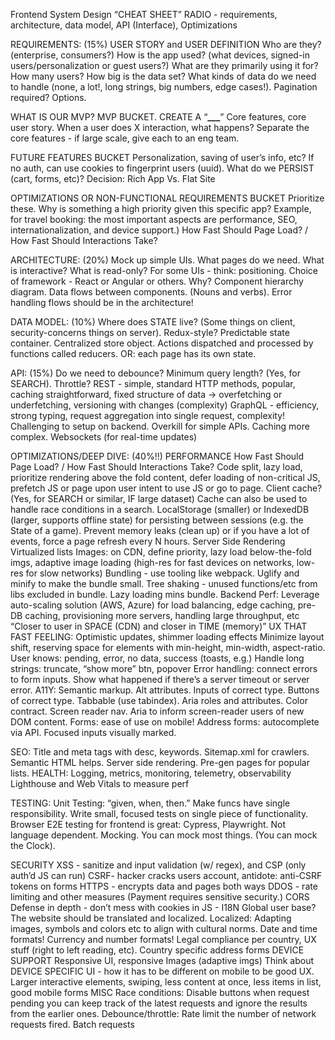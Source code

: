 Frontend System Design “CHEAT SHEET”
RADIO - requirements, architecture, data model, API (Interface), Optimizations

REQUIREMENTS: (15%)
USER STORY and USER DEFINITION
Who are they? (enterprise, consumers?)
How is the app used? (what devices, signed-in users/personalization or guest users?)
What are they primarily using it for?
How many users?
How big is the data set? What kinds of data do we need to handle (none, a lot!, long strings, big numbers, edge cases!). Pagination required? Options.

WHAT IS OUR MVP? MVP BUCKET. CREATE A “**\_\_\_**”
Core features, core user story. When a user does X interaction, what happens?
Separate the core features - if large scale, give each to an eng team.

FUTURE FEATURES BUCKET
Personalization, saving of user’s info, etc? If no auth, can use cookies to fingerprint users (uuid).
What do we PERSIST (cart, forms, etc)?
Decision: Rich App Vs. Flat Site

OPTIMIZATIONS OR NON-FUNCTIONAL REQUIREMENTS BUCKET
Prioritize these. Why is something a high priority given this specific app?
Example, for travel booking: the most important aspects are performance, SEO, internationalization, and device support.)
How Fast Should Page Load? / How Fast Should Interactions Take?

ARCHITECTURE: (20%)
Mock up simple UIs. What pages do we need. What is interactive? What is read-only?
For some UIs - think: positioning.
Choice of framework - React or Angular or others. Why?
Component hierarchy diagram. Data flows between components. (Nouns and verbs).
Error handling flows should be in the architecture!

DATA MODEL: (10%)
Where does STATE live? (Some things on client, security-concerns things on server).
Redux-style? Predictable state container. Centralized store object. Actions dispatched and processed by functions called reducers.
OR: each page has its own state.

API: (15%)
Do we need to debounce? Minimum query length? (Yes, for SEARCH). Throttle?
REST - simple, standard HTTP methods, popular, caching straightforward, fixed structure of data -> overfetching or underfetching, versioning with changes (complexity)
GraphQL - efficiency, strong typing, request aggregation into single request, complexity! Challenging to setup on backend. Overkill for simple APIs. Caching more complex.
Websockets (for real-time updates)

OPTIMIZATIONS/DEEP DIVE: (40%!!)
PERFORMANCE
How Fast Should Page Load? / How Fast Should Interactions Take?
Code split, lazy load, prioritize rendering above the fold content, defer loading of non-critical JS, prefetch JS or page upon user intent to use JS or go to page.
Client cache? (Yes, for SEARCH or similar, IF large dataset)
Cache can also be used to handle race conditions in a search.
LocalStorage (smaller) or IndexedDB (larger, supports offline state) for persisting between sessions (e.g. the State of a game).
Prevent memory leaks (clean up) or if you have a lot of events, force a page refresh every N hours.
Server Side Rendering
Virtualized lists
Images: on CDN, define priority, lazy load below-the-fold imgs, adaptive image loading (high-res for fast devices on networks, low-res for slow networks)
Bundling - use tooling like webpack. Uglify and minify to make the bundle small. Tree shaking - unused functions/etc from libs excluded in bundle. Lazy loading mins bundle.
Backend Perf:
Leverage auto-scaling solution (AWS, Azure) for load balancing, edge caching, pre-DB caching, provisioning more servers, handling large throughput, etc
“Closer to user in SPACE (CDN) and closer in TIME (memory)”
UX
THAT FAST FEELING: Optimistic updates, shimmer loading effects
Minimize layout shift, reserving space for elements with min-height, min-width, aspect-ratio.
User knows: pending, error, no data, success (toasts, e.g.)
Handle long strings: truncate, “show more” btn, popover
Error handling: connect errors to form inputs. Show what happened if there’s a server timeout or server error.
A11Y:
Semantic markup. Alt attributes. Inputs of correct type. Buttons of correct type. Tabbable (use tabindex). Aria roles and attributes. Color contract. Screen reader nav.
Aria to inform screen-reader users of new DOM content.
Forms: ease of use on mobile! Address forms: autocomplete via API. Focused inputs visually marked.

SEO:
Title and meta tags with desc, keywords. Sitemap.xml for crawlers. Semantic HTML helps. Server side rendering. Pre-gen pages for popular lists.
HEALTH:
Logging, metrics, monitoring, telemetry, observability
Lighthouse and Web Vitals to measure perf

TESTING:
Unit Testing: “given, when, then.” Make funcs have single responsibility. Write small, focused tests on single piece of functionality.
Browser E2E testing for frontend is great: Cypress, Playwright. Not language dependent.
Mocking. You can mock most things. (You can mock the Clock).

SECURITY
XSS - sanitize and input validation (w/ regex), and CSP (only auth’d JS can run)
CSRF- hacker cracks users account, antidote: anti-CSRF tokens on forms
HTTPS - encrypts data and pages both ways
DDOS - rate limiting and other measures
(Payment requires sensitive security.)
CORS
Defense in depth - don’t mess with cookies in JS -
I18N
Global user base? The website should be translated and localized.
Localized: Adapting images, symbols and colors etc to align with cultural norms. Date and time formats! Currency and number formats! Legal compliance per country, UX stuff (right to left reading, etc).
Country specific address forms
DEVICE SUPPORT
Responsive UI, responsive Images (adaptive imgs)
Think about DEVICE SPECIFIC UI - how it has to be different on mobile to be good UX.
Larger interactive elements, swiping, less content at once, less items in list, good mobile forms
MISC
Race conditions:
Disable buttons when request pending
you can keep track of the latest requests and ignore the results from the earlier ones.
Debounce/throttle: Rate limit the number of network requests fired.
Batch requests
